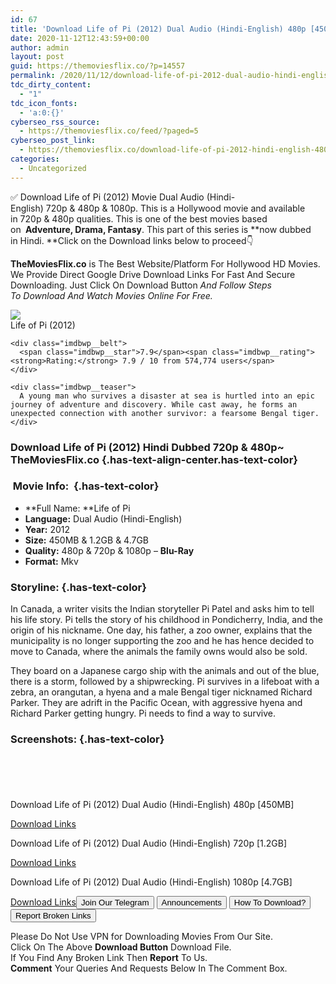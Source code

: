 ```yaml
---
id: 67
title: 'Download Life of Pi (2012) Dual Audio (Hindi-English) 480p [450MB] || 720p [1.2GB] || 1080p [4.7GB]'
date: 2020-11-12T12:43:59+00:00
author: admin
layout: post
guid: https://themoviesflix.co/?p=14557
permalink: /2020/11/12/download-life-of-pi-2012-dual-audio-hindi-english-480p-450mb-720p-1-2gb-1080p-4-7gb/
tdc_dirty_content:
  - "1"
tdc_icon_fonts:
  - 'a:0:{}'
cyberseo_rss_source:
  - https://themoviesflix.co/feed/?paged=5
cyberseo_post_link:
  - https://themoviesflix.co/download-life-of-pi-2012-hindi-english-480p-720p-1080p/
categories:
  - Uncategorized
---
```

✅ Download Life of Pi (2012)&nbsp;Movie&nbsp;Dual Audio&nbsp;(Hindi-English)&nbsp;720p&nbsp;&&nbsp;480p&nbsp;& 1080p. This is a Hollywood movie and available in&nbsp;720p&nbsp;&&nbsp;480p&nbsp;qualities. This is one of the best movies based on&nbsp;**&nbsp;Adventure, Drama, Fantasy**. This part of this series is&nbsp;**now dubbed in&nbsp;Hindi.&nbsp;**Click on the Download links below to proceed👇

**TheMoviesFlix.co**&nbsp;is The Best Website/Platform For Hollywood HD Movies. We Provide Direct Google Drive Download Links For Fast And Secure Downloading. Just Click On Download Button&nbsp;_And Follow Steps To&nbsp;Download And Watch Movies Online For Free._

<div class="imdbwp imdbwp--movie dark">
  <div class="imdbwp__thumb">
    <a class="imdbwp__link" target="_blank" title="Life of Pi" href="https://www.imdb.com/title/tt0454876/" rel="nofollow noopener noreferrer"><img class="imdbwp__img" src="https://m.media-amazon.com/images/M/MV5BNTg2OTY2ODg5OF5BMl5BanBnXkFtZTcwODM5MTYxOA@@._V1_SX300.jpg" /></a>
  </div>
  
  <div class="imdbwp__content">
    <div class="imdbwp__header">
      <span class="imdbwp__title">Life of Pi</span> (2012)
    </div>
    
    <div class="imdbwp__belt">
      <span class="imdbwp__star">7.9</span><span class="imdbwp__rating"><strong>Rating:</strong> 7.9 / 10 from 574,774 users</span>
    </div>
    
    <div class="imdbwp__teaser">
      A young man who survives a disaster at sea is hurtled into an epic journey of adventure and discovery. While cast away, he forms an unexpected connection with another survivor: a fearsome Bengal tiger.
    </div>
  </div>
</div>

### Download Life of Pi (2012) Hindi Dubbed 720p & 480p~ TheMoviesFlix.co {.has-text-align-center.has-text-color}

### &nbsp;Movie Info:&nbsp; {.has-text-color}

  * **Full Name:&nbsp;**Life of Pi
  * **Language:**&nbsp;Dual Audio (Hindi-English)
  * **Year:** 2012
  * **Size:**&nbsp;450MB & 1.2GB & 4.7GB
  * **Quality:**&nbsp;480p & 720p & 1080p –&nbsp;**Blu-Ray**
  * **Format:**&nbsp;Mkv

### Storyline: {.has-text-color}

In Canada, a writer visits the Indian storyteller Pi Patel and asks him to tell his life story. Pi tells the story of his childhood in Pondicherry, India, and the origin of his nickname. One day, his father, a zoo owner, explains that the municipality is no longer supporting the zoo and he has hence decided to move to Canada, where the animals the family owns would also be sold.

They board on a Japanese cargo ship with the animals and out of the blue, there is a storm, followed by a shipwrecking. Pi survives in a lifeboat with a zebra, an orangutan, a hyena and a male Bengal tiger nicknamed Richard Parker. They are adrift in the Pacific Ocean, with aggressive hyena and Richard Parker getting hungry. Pi needs to find a way to survive.

### Screenshots: {.has-text-color}

<div class="wp-block-image">
  <figure class="aligncenter"><img src="https://i.imgur.com/PqhsrbY.png" alt /></figure>
</div>

<div class="wp-block-image">
  <figure class="aligncenter"><img src="https://i.imgur.com/eXUwqgx.png" alt /></figure>
</div>

<div class="wp-block-image">
  <figure class="aligncenter"><img src="https://i.imgur.com/6sqXybC.png" alt /></figure>
</div>

<div class="wp-block-image">
  <figure class="aligncenter"><img src="https://i.imgur.com/70FQbR5.png" alt /></figure>
</div>

<div class="wp-block-image">
  <figure class="aligncenter"><img src="https://i.imgur.com/2zb7YD7.png" alt /></figure>
</div>

<p class="has-text-align-center has-text-color has-medium-font-size">
  Download Life of Pi (2012) Dual Audio (Hindi-English) 480p [450MB]
</p>

<span class="mb-center maxbutton-3-center"><span class="maxbutton-3-container mb-container"><a class="maxbutton-3 maxbutton maxbutton-post-button" target="_blank" rel="nofollow noopener noreferrer" href="https://coinquint.com/a19968/"><span class="mb-text">Download Links</span></a></span></span>

<p class="has-text-align-center has-text-color has-medium-font-size">
  Download Life of Pi (2012) Dual Audio (Hindi-English) 720p [1.2GB]
</p>

<span class="mb-center maxbutton-3-center"><span class="maxbutton-3-container mb-container"><a class="maxbutton-3 maxbutton maxbutton-post-button" target="_blank" rel="nofollow noopener noreferrer" href="https://coinquint.com/a19970/"><span class="mb-text">Download Links</span></a></span></span>

<p class="has-text-align-center has-text-color has-medium-font-size">
  Download Life of Pi (2012) Dual Audio (Hindi-English) 1080p [4.7GB]
</p>

<span class="mb-center maxbutton-3-center"><span class="maxbutton-3-container mb-container"><a class="maxbutton-3 maxbutton maxbutton-post-button" target="_blank" rel="nofollow noopener noreferrer" href="https://coinquint.com/a19972/"><span class="mb-text">Download Links</span></a></span></span><a href="https://t.me/themoviesflixcom" target="_blank" data-wpel-link="external" rel="nofollow external noopener noreferrer"><button class="button button5">Join Our Telegram</button></a> <a href="https://themoviesflix.co/download-life-of-pi-2012-hindi-english-480p-720p-1080p/#" target="_blank" data-wpel-link="external" rel="nofollow external noopener noreferrer"><button class="button button5">Announcements</button></a> <a href="https://themoviesflix.com/how-to-download/" target="_blank" data-wpel-link="external" rel="nofollow external noopener noreferrer"><button class="button button5">How To Download?</button></a> <a href="https://themoviesflix.co/download-life-of-pi-2012-hindi-english-480p-720p-1080p/#" target="_blank" data-wpel-link="external" rel="nofollow external noopener noreferrer"><button class="button button5">Report Broken Links</button></a> 

<div class="alert alert-danger">
  Please Do Not Use VPN for Downloading Movies From Our Site.
</div>

<div class="alert alert-success">
  Click On The Above <strong>Download Button</strong> Download File.
</div>

<div class="alert alert-warning">
  If You Find Any Broken Link Then <strong>Report</strong> To Us.
</div>

<div class="alert alert-info">
  <strong>Comment</strong> Your Queries And Requests Below In The Comment Box.
</div>